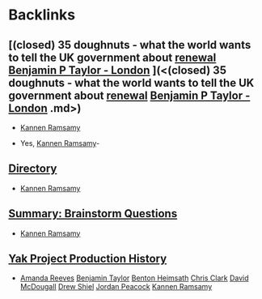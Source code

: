 
# Backlinks
## [(closed) 35 doughnuts - what the world wants to tell the UK government about [renewal](<renewal.md>) [Benjamin P Taylor - London](<Benjamin P Taylor - London.md>) ](<(closed) 35 doughnuts - what the world wants to tell the UK government about [renewal](<renewal.md>) [Benjamin P Taylor - London](<Benjamin P Taylor - London.md>) .md>)
- [Kannen Ramsamy](<Kannen Ramsamy.md>)

- Yes, [Kannen Ramsamy](<Kannen Ramsamy.md>)-

## [Directory](<Directory.md>)
- [Kannen Ramsamy](<Kannen Ramsamy.md>)

## [Summary: Brainstorm Questions](<Summary: Brainstorm Questions.md>)
- [Kannen Ramsamy](<Kannen Ramsamy.md>)

## [Yak Project Production History](<Yak Project Production History.md>)
- [Amanda Reeves](<Amanda Reeves.md>) [Benjamin Taylor](<Benjamin Taylor.md>) [Benton Heimsath](<Benton Heimsath.md>) [Chris Clark](<Chris Clark.md>) [David McDougall](<David McDougall.md>) [Drew Shiel](<Drew Shiel.md>) [Jordan Peacock](<Jordan Peacock.md>) [Kannen Ramsamy](<Kannen Ramsamy.md>)

